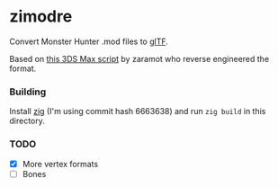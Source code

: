 # zimodre

Convert Monster Hunter .mod files to [glTF](https://github.com/KhronosGroup/glTF).

Based on [this 3DS Max script](https://pastebin.com/EafXb2ZU) by zaramot who reverse engineered the format.

### Building

Install [zig](http://ziglang.org/) (I'm using commit hash 6663638) and run `zig build`
in this directory.

### TODO

- [x] More vertex formats
- [ ] Bones
